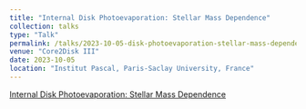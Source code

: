 ```yaml
---
title: "Internal Disk Photoevaporation: Stellar Mass Dependence"
collection: talks
type: "Talk"
permalink: /talks/2023-10-05-disk-photoevaporation-stellar-mass-dependence
venue: "Core2Disk III"
date: 2023-10-05
location: "Institut Pascal, Paris-Saclay University, France"
---
```


[Internal Disk Photoevaporation: Stellar Mass Dependence](http://GiovanniPicogna.github.io/files/talk_Paris_2023.pdf)
